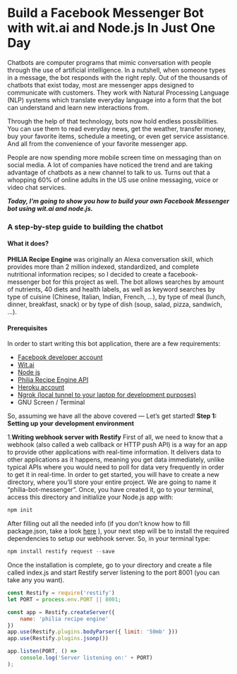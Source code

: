 # Build a Facebook Messenger  Bot with wit.ai and Node.js  In Just One Day

Chatbots are computer programs that mimic conversation with people through the use of artificial intelligence.
In a nutshell, when someone types in a message, the bot responds with the right reply.
Out of the thousands of chatbots that exist today, most are messenger apps designed to communicate with customers. They work with Natural Processing Language (NLP) systems which translate everyday language into a form that the bot can understand and learn new interactions from.

Through the help of that technology, bots now hold endless possibilities. You can use them to read everyday news, get the weather, transfer money, buy your favorite items, schedule a meeting, or even get service assistance. And all from the convenience of your favorite messenger app.

People are now spending more mobile screen time on messaging than on social media. A lot of companies have noticed the trend and are taking advantage of chatbots as a new channel to talk to us. Turns out that a whopping 60% of online adults in the US use online messaging, voice or video chat services.

***Today, I’m going to show you how to build your own Facebook Messenger bot using wit.ai and node.js.***
### A step-by-step guide to building the chatbot
#### What it does?
**PHILIA Recipe Engine** was originally an Alexa conversation skill, which provides more than 2 million indexed, standardized, and complete nutritional information recipes; so I decided to create a  facebook-messenger bot for this project as well. The bot allows searches by amount of nutrients, 40 diets and health labels, as well as keyword searches by type of cuisine (Chinese, Italian, Indian, French, ...), by type of meal (lunch, dinner, breakfast, snack) or by type of dish (soup, salad, pizza, sandwich, ...). 

#### Prerequisites
In order to start writing this bot application, there are a few requirements:
- [Facebook developer account](https://developers.facebook.com/)
- [Wit.ai](https://wit.ai/)
- [Node js](https://nodejs.org/en/)
- [Philia Recipe Engine API](https://api.philodi.com/alexa/)
- [Heroku account](https://www.heroku.com/)
- [Ngrok (local tunnel to your laptop for development purposes)](https://ngrok.com/)
- GNU Screen / Terminal

So, assuming we have all the above covered — Let’s get started!
**Step 1: Setting up your development environment**

1.**Writing webhook server with Restify**
First of all, we need to know that a webhook (also called a web callback or HTTP push API) is a way for an app to provide other applications with real-time information. It delivers data to other applications as it happens, meaning you get data immediately, unlike typical APIs where you would need to poll for data very frequently in order to get it in real-time.
In order to get started, you will have to create a new directory, where you’ll store your entire project. We are going to name it “philia-bot-messenger”.
Once, you have created it, go to your terminal, access this directory and initialize your Node.js app with:
``` js
npm init
```
After filling out all the needed info (if you don’t know how to fill package.json, take a look [here](https://docs.npmjs.com/getting-started/using-a-package.json) ), your next step will be to install the required dependencies to setup our webhook server. So, in your terminal type:
``` js
npm install restify request --save
```
Once the installation is complete, go to your directory and create a file called index.js and start Restify server listening to the port 8001 (you can take any you want).
``` js
const Restify = require('restify')
let PORT = process.env.PORT || 8001;

const app = Restify.createServer({
    name: 'philia recipe engine'
})
app.use(Restify.plugins.bodyParser({ limit: '50mb' }))
app.use(Restify.plugins.jsonp())

app.listen(PORT, () =>
    console.log('Server listening on:' + PORT)
);
```
